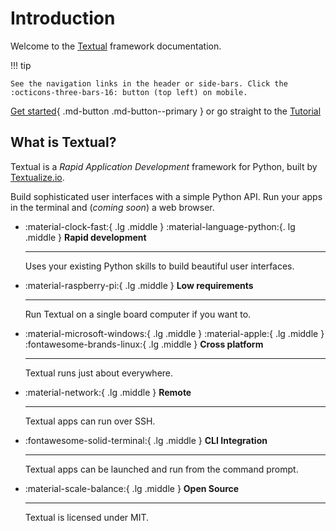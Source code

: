 # Introduction

Welcome to the [Textual](https://github.com/Textualize/textual) framework documentation.

!!! tip

    See the navigation links in the header or side-bars. Click the :octicons-three-bars-16: button (top left) on mobile.


[Get started](./getting_started.md){ .md-button .md-button--primary } or go straight to the [Tutorial](./tutorial.md)



## What is Textual?

Textual is a *Rapid Application Development* framework for Python, built by [Textualize.io](https://www.textualize.io).


Build sophisticated user interfaces with a simple Python API. Run your apps in the terminal and (*coming soon*) a web browser.



<div class="grid cards" markdown>

-   :material-clock-fast:{ .lg .middle } :material-language-python:{. lg .middle } __Rapid development__

    ---

    Uses your existing Python skills to build beautiful user interfaces.


-   :material-raspberry-pi:{ .lg .middle } __Low requirements__

    ---

    Run Textual on a single board computer if you want to.



-   :material-microsoft-windows:{ .lg .middle } :material-apple:{ .lg .middle } :fontawesome-brands-linux:{ .lg .middle } __Cross platform__

    ---

    Textual runs just about everywhere.



-   :material-network:{ .lg .middle } __Remote__

    ---

    Textual apps can run over SSH.


-   :fontawesome-solid-terminal:{ .lg .middle } __CLI Integration__

    ---

    Textual apps can be launched and run from the command prompt.



-   :material-scale-balance:{ .lg .middle } __Open Source__

    ---

    Textual is licensed under MIT.


</div>



```{.textual path="examples/calculator.py" columns=100 lines=41 press="3,.,1,4,5,9,2,wait:400"}
```

```{.textual path="examples/pride.py"}
```

```{.textual path="docs/examples/tutorial/stopwatch.py" columns="100" lines="30" press="d,tab,enter,_,_"}
```


```{.textual path="docs/examples/guide/layout/combining_layouts.py" columns="100", lines="30"}
```

```{.textual path="docs/examples/app/widgets01.py"}
```
